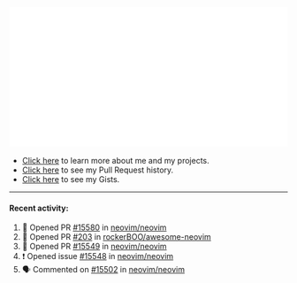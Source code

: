 ![My GitHub Metrics](https://raw.githubusercontent.com/seandewar/seandewar/master/github-metrics.svg)

- [Click here](https://seandewar.github.io/) to learn more about me and my projects.
- [Click here](https://github.com/search?p=1&q=author%3Aseandewar+is%3Apr) to see my Pull Request history.
- [Click here](https://gist.github.com/seandewar) to see my Gists.

---

#### Recent activity:

<!--START_SECTION:activity-->
1. 💪 Opened PR [#15580](https://github.com/neovim/neovim/pull/15580) in [neovim/neovim](https://github.com/neovim/neovim)
2. 💪 Opened PR [#203](https://github.com/rockerBOO/awesome-neovim/pull/203) in [rockerBOO/awesome-neovim](https://github.com/rockerBOO/awesome-neovim)
3. 💪 Opened PR [#15549](https://github.com/neovim/neovim/pull/15549) in [neovim/neovim](https://github.com/neovim/neovim)
4. ❗️ Opened issue [#15548](https://github.com/neovim/neovim/issues/15548) in [neovim/neovim](https://github.com/neovim/neovim)
5. 🗣 Commented on [#15502](https://github.com/neovim/neovim/issues/15502) in [neovim/neovim](https://github.com/neovim/neovim)
<!--END_SECTION:activity-->
